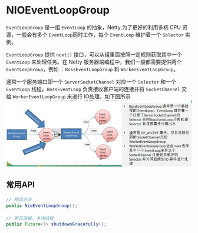 # NIOEventLoopGroup
`EventLoopGroup` 是一组 `EventLoop` 的抽象，Netty 为了更好的利用多核 CPU 资源，一般会有多个 `EventLoop`同时工作，每个 `EventLoop` 维护着一个 `Selector` 实例。

`EventLoopGroup` 提供 `next()` 接口，可以从组里面按照一定规则获取其中一个 `EventLoop` 来处理任务。在 Netty 服务器端编程中，我们一般都需要提供两个 `EventLoopGroup`，例如 ：`BossEventLoopGroup` 和 `WorkerEventLoopGroup`。

通常一个服务端口即一个 `ServerSocketChannel` 对应一个 `Selector` 和一个 `EventLoop` 线程。`BossEventLoop` 负责接收客户端的连接并将 `SocketChannel` 交给 `WorkerEventLoopGroup` 来进行 IO处理，如下图所示
![NIOEventloopGroup-principle](./assets/NIOEventloopGroup-principle.jpg)

## 常用API
```java
// 构造方法
public NioEventLoopGroup();

// 断开连接，关闭线程
public Future<?> shutdownGracefully();
```
